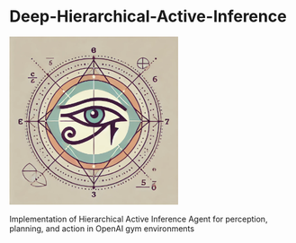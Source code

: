 # Deep-Hierarchical-Active-Inference

<img src="./logo/DHAI.webp" alt="DHAI Logo" width="300">

Implementation of Hierarchical Active Inference Agent for perception, planning, and action in OpenAI gym environments
